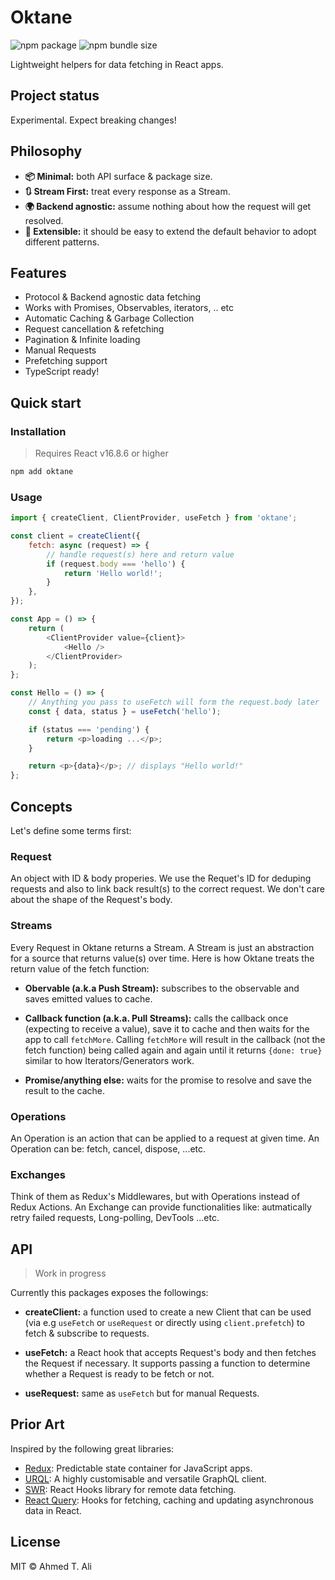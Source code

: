 # Oktane

![npm package](https://badgen.net/npm/v/oktane)
![npm bundle size](https://badgen.net/bundlephobia/minzip/oktane)

Lightweight helpers for data fetching in React apps.

## Project status

Experimental. Expect breaking changes!

## Philosophy

- **📦 Minimal:** both API surface & package size.
- **🔃 Stream First:** treat every response as a Stream.
- **🌍 Backend agnostic:** assume nothing about how the request will get resolved.
- **🔌 Extensible:** it should be easy to extend the default behavior to adopt different patterns.

## Features

- Protocol & Backend agnostic data fetching
- Works with Promises, Observables, iterators, .. etc
- Automatic Caching & Garbage Collection
- Request cancellation & refetching
- Pagination & Infinite loading
- Manual Requests
- Prefetching support
- TypeScript ready!

## Quick start

### Installation

> Requires React v16.8.6 or higher

```sh
npm add oktane
```

### Usage

```javascript
import { createClient, ClientProvider, useFetch } from 'oktane';

const client = createClient({
	fetch: async (request) => {
		// handle request(s) here and return value
		if (request.body === 'hello') {
			return 'Hello world!';
		}
	},
});

const App = () => {
	return (
		<ClientProvider value={client}>
			<Hello />
		</ClientProvider>
	);
};

const Hello = () => {
	// Anything you pass to useFetch will form the request.body later
	const { data, status } = useFetch('hello');

	if (status === 'pending') {
		return <p>loading ...</p>;
	}

	return <p>{data}</p>; // displays "Hello world!"
};
```

## Concepts

Let's define some terms first:

### Request

An object with ID & body properies. We use the Requet's ID for deduping requests and also to link back result(s) to the correct request. We don't care about the shape of the Request's body.

### Streams

Every Request in Oktane returns a Stream. A Stream is just an abstraction for a source that returns value(s) over time. Here is how Oktane treats the return value of the fetch function:

- **Obervable (a.k.a Push Stream):** subscribes to the observable and saves emitted values to cache.

* **Callback function (a.k.a. Pull Streams):** calls the callback once (expecting to receive a value), save it to cache and then waits for the app to call `fetchMore`. Calling `fetchMore` will result in the callback (not the fetch function) being called again and again until it returns `{done: true}` similar to how Iterators/Generators work.

* **Promise/anything else:** waits for the promise to resolve and save the result to the cache.

### Operations

An Operation is an action that can be applied to a request at given time. An Operation can be: fetch, cancel, dispose, ...etc.

### Exchanges

Think of them as Redux's Middlewares, but with Operations instead of Redux Actions. An Exchange can provide functionalities like: autmatically retry failed requests, Long-polling, DevTools ...etc.

## API

> Work in progress

Currently this packages exposes the followings:

- **createClient:** a function used to create a new Client that can be used (via e.g `useFetch` or `useRequest` or directly using `client.prefetch`) to fetch & subscribe to requests.

- **useFetch:** a React hook that accepts Request's body and then fetches the Request if necessary. It supports passing a function to determine whether a Request is ready to be fetch or not.

- **useRequest:** same as `useFetch` but for manual Requests.

## Prior Art

Inspired by the following great libraries:

- [Redux][redux]: Predictable state container for JavaScript apps.
- [URQL][urql]: A highly customisable and versatile GraphQL client.
- [SWR][swr]: React Hooks library for remote data fetching.
- [React Query][react-query]: Hooks for fetching, caching and updating asynchronous data in React.

## License

MIT © Ahmed T. Ali

[redux]: https://github.com/reduxjs/redux
[urql]: https://github.com/FormidableLabs/urql
[swr]: https://github.com/zeit/swr
[react-query]: https://github.com/tannerlinsley/react-query/
